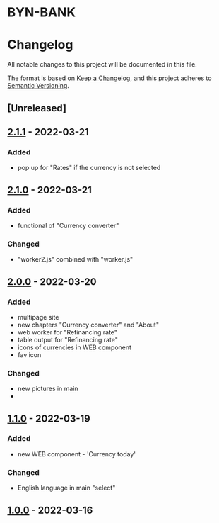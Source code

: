 # BYN-BANK
# Changelog
All notable changes to this project will be documented in this file.

The format is based on [Keep a Changelog](https://keepachangelog.com/en/1.0.0/),
and this project adheres to [Semantic Versioning](https://semver.org/spec/v2.0.0.html).

## [Unreleased]

## [2.1.1] - 2022-03-21
### Added
- pop up for "Rates" if the currency is not selected

## [2.1.0] - 2022-03-21
### Added
- functional of  "Currency converter"

### Changed
- "worker2.js" combined with "worker.js"


## [2.0.0] - 2022-03-20
### Added
- multipage site
- new chapters "Currency converter" and "About"
- web worker for "Refinancing rate"
- table output for "Refinancing rate"
- icons of currencies in WEB component 
- fav icon 

### Changed
- new pictures in main
- 

## [1.1.0] - 2022-03-19

### Added
- new WEB component  - 'Currency today'

### Changed
- English language in main "select"  


## [1.0.0] - 2022-03-16
[2.1.1]: https://github.com/IlyaMoroz92/BYN-BANK/compare/2.1.0...2.1.1
[2.1.0]: https://github.com/IlyaMoroz92/BYN-BANK/compare/2022-03-20...2022-03-21
[2.0.0]:  https://github.com/IlyaMoroz92/BYN-BANK/compare/2022-03-19...2022-03-20
[1.1.0]: https://github.com/IlyaMoroz92/BYN-BANK/compare/2022-03-16...2022-03-19
[1.0.0]: https://github.com/IlyaMoroz92/BYN-BANK/releases/tag/2022-03-16
